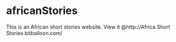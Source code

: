 # africanStories
This is an African short stories website. View it @http://Africa  Short Stories.bitballoon.com/
